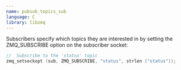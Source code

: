 ```yaml
---
name: pubsub_topics_sub
language: C
library: libzmq
---
```


Subscribers specify which topics they are interested in by setting the
ZMQ_SUBSCRIBE option on the subscriber socket:

```c
//  Subscribe to the 'status' topic
zmq_setsockopt (sub, ZMQ_SUBSCRIBE, "status", strlen ("status"));
```
